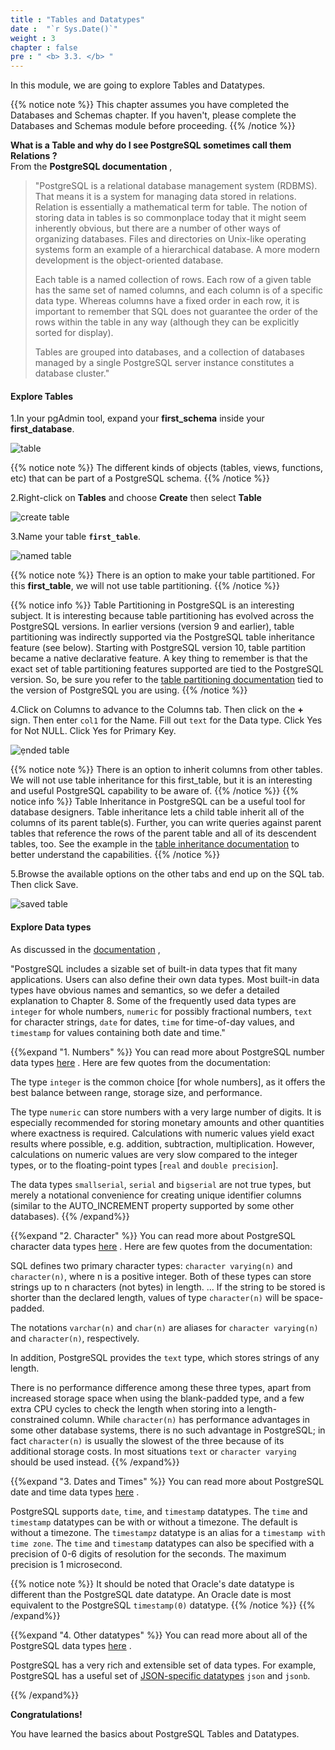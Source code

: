 ```yaml
---
title : "Tables and Datatypes"
date :  "`r Sys.Date()`" 
weight : 3 
chapter : false
pre : " <b> 3.3. </b> "
---
```


In this module, we are going to explore Tables and Datatypes.


{{% notice note %}}
This chapter assumes you have completed the Databases and Schemas chapter. If you haven't, please complete the Databases and Schemas module before proceeding.
{{% /notice %}}

**What is a Table and why do I see PostgreSQL sometimes call them Relations ?**\
From the **PostgreSQL documentation** ,

> "PostgreSQL is a relational database management system (RDBMS). That means it is a system for managing data stored in relations. Relation is essentially a mathematical term for table. The notion of storing data in tables is so commonplace today that it might seem inherently obvious, but there are a number of other ways of organizing databases. Files and directories on Unix-like operating systems form an example of a hierarchical database. A more modern development is the object-oriented database.
>
> Each table is a named collection of rows. Each row of a given table has the same set of named columns, and each column is of a specific data type. Whereas columns have a fixed order in each row, it is important to remember that SQL does not guarantee the order of the rows within the table in any way (although they can be explicitly sorted for display).
>
> Tables are grouped into databases, and a collection of databases managed by a single PostgreSQL server instance constitutes a database cluster."
 
 #### Explore Tables

 1.In your pgAdmin tool, expand your **first_schema** inside your **first_database**.

 ![table](/images/2/2-3/11.png)

 {{% notice note %}}
 The different kinds of objects (tables, views, functions, etc) that can be part of a PostgreSQL schema.
 {{% /notice %}}


 2.Right-click on **Tables** and choose **Create** then select **Table**

 ![create table](/images/2/2-3/12.png)

 3.Name your table **`first_table`**.

  ![named table](/images/2/2-3/13.png)


 {{% notice note %}}
 There is an option to make your table partitioned. For this **first_table**, we will not use table partitioning.
 {{% /notice %}}

 {{% notice info %}}
 Table Partitioning in PostgreSQL is an interesting subject. It is interesting because table partitioning has evolved across the PostgreSQL versions. In earlier versions (version 9 and earlier), table partitioning was indirectly supported via the PostgreSQL table inheritance feature (see below). Starting with PostgreSQL version 10, table partition became a native declarative feature. A key thing to remember is that the exact set of table partitioning features supported are tied to the PostgreSQL version. So, be sure you refer to the [table partitioning documentation](https://www.postgresql.org/docs/11/ddl-partitioning.html)  tied to the version of PostgreSQL you are using.
 {{% /notice %}}

 4.Click on Columns to advance to the Columns tab. Then click on the **+** sign. Then enter `col1` for the Name. Fill out `text` for the Data type. Click Yes for Not NULL. Click Yes for Primary Key.

 ![ẹnded table](/images/2/2-3/14.png)


  {{% notice note %}}
 There is an option to inherit columns from other tables. We will not use table inheritance for this first_table, but it is an interesting and useful PostgreSQL capability to be aware of.
 {{% /notice %}}
 {{% notice info %}}
 Table Inheritance in PostgreSQL can be a useful tool for database designers. Table inheritance lets a child table inherit all of the columns of its parent table(s). Further, you can write queries against parent tables that reference the rows of the parent table and all of its descendent tables, too. See the example in the [table inheritance documentation](https://www.postgresql.org/docs/11/ddl-inherit.html)  to better understand the capabilities.
 {{% /notice %}}

 5.Browse the available options on the other tabs and end up on the SQL tab. Then click Save.

  ![saved table](/images/2/2-3/15.png)

#### Explore Data types

As discussed in the [documentation](https://www.postgresql.org/docs/11/ddl-basics.html) ,

"PostgreSQL includes a sizable set of built-in data types that fit many applications. Users can also define their own data types. Most built-in data types have obvious names and semantics, so we defer a detailed explanation to Chapter 8. Some of the frequently used data types are ``integer`` for whole numbers, ``numeric`` for possibly fractional numbers, ``text`` for character strings, ``date`` for dates, ``time`` for time-of-day values, and ``timestamp`` for values containing both date and time."

{{%expand "1. Numbers" %}}
You can read more about PostgreSQL number data types [here](https://www.postgresql.org/docs/11/datatype-numeric.html) . Here are few quotes from the documentation:

 The type ``integer`` is the common choice [for whole numbers], as it offers the best balance between range, storage size, and performance.
 
 The type ``numeric`` can store numbers with a very large number of digits. It is especially recommended for storing monetary amounts and other quantities where exactness is required. Calculations with numeric values yield exact results where possible, e.g. addition, subtraction, multiplication. However, calculations on numeric values are very slow compared to the integer types, or to the floating-point types [``real`` and ``double precision``].

 The data types ``smallserial``, ``serial`` and ``bigserial`` are not true types, but merely a notational convenience for creating unique identifier columns (similar to the AUTO_INCREMENT property supported by some other databases).
{{% /expand%}}


{{%expand "2. Character" %}}
You can read more about PostgreSQL character data types [here](https://www.postgresql.org/docs/11/datatype-character.html) . Here are few quotes from the documentation:

SQL defines two primary character types: ``character varying(n)`` and ``character(n)``, where n is a positive integer. Both of these types can store strings up to n characters (not bytes) in length. ... If the string to be stored is shorter than the declared length, values of type ``character(n)`` will be space-padded.

The notations ``varchar(n)`` and ``char(n)`` are aliases for ``character varying(n)`` and ``character(n)``, respectively.

In addition, PostgreSQL provides the ``text`` type, which stores strings of any length.

There is no performance difference among these three types, apart from increased storage space when using the blank-padded type, and a few extra CPU cycles to check the length when storing into a length-constrained column. While ``character(n)`` has performance advantages in some other database systems, there is no such advantage in PostgreSQL; in fact ``character(n)`` is usually the slowest of the three because of its additional storage costs. In most situations ``text`` or ``character varying`` should be used instead.
{{% /expand%}}

{{%expand "3. Dates and Times" %}}
You can read more about PostgreSQL date and time data types [here](https://www.postgresql.org/docs/11/datatype-datetime.html) .

PostgreSQL supports ``date``, ``time``, and ``timestamp`` datatypes. The ``time`` and ``timestamp`` datatypes can be with or without a timezone. The default is without a timezone. The ``timestampz`` datatype is an alias for a ``timestamp with time zone``. The ``time`` and ``timestamp`` datatypes can also be specified with a precision of 0-6 digits of resolution for the seconds. The maximum precision is 1 microsecond.

{{% notice note %}}
It should be noted that Oracle's date datatype is different than the PostgreSQL date datatype. An Oracle date is most equivalent to the PostgreSQL ``timestamp(0)`` datatype.
{{% /notice %}}
{{% /expand%}}

{{%expand "4. Other datatypes" %}}
You can read more about all of the PostgreSQL data types [here](https://www.postgresql.org/docs/11/datatype.html) .

PostgreSQL has a very rich and extensible set of data types. For example, PostgreSQL has a useful set of [JSON-specific datatypes](https://www.postgresql.org/docs/11/datatype-json.html)  ``json`` and ``jsonb``.


{{% /expand%}}

 **Congratulations!**

 You have learned the basics about PostgreSQL Tables and Datatypes.